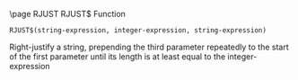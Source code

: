 \page RJUST RJUST$ Function
```basic
RJUST$(string-expression, integer-expression, string-expression)
```
Right-justify a string, prepending the third parameter repeatedly to the start of the first parameter until its length is at least equal to the integer-expression

